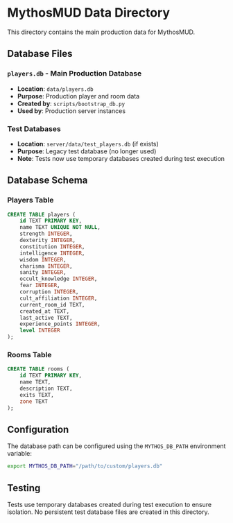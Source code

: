 # MythosMUD Data Directory

This directory contains the main production data for MythosMUD.

## Database Files

### `players.db` - Main Production Database
- **Location**: `data/players.db`
- **Purpose**: Production player and room data
- **Created by**: `scripts/bootstrap_db.py`
- **Used by**: Production server instances

### Test Databases
- **Location**: `server/data/test_players.db` (if exists)
- **Purpose**: Legacy test database (no longer used)
- **Note**: Tests now use temporary databases created during test execution

## Database Schema

### Players Table
```sql
CREATE TABLE players (
    id TEXT PRIMARY KEY,
    name TEXT UNIQUE NOT NULL,
    strength INTEGER,
    dexterity INTEGER,
    constitution INTEGER,
    intelligence INTEGER,
    wisdom INTEGER,
    charisma INTEGER,
    sanity INTEGER,
    occult_knowledge INTEGER,
    fear INTEGER,
    corruption INTEGER,
    cult_affiliation INTEGER,
    current_room_id TEXT,
    created_at TEXT,
    last_active TEXT,
    experience_points INTEGER,
    level INTEGER
);
```

### Rooms Table
```sql
CREATE TABLE rooms (
    id TEXT PRIMARY KEY,
    name TEXT,
    description TEXT,
    exits TEXT,
    zone TEXT
);
```

## Configuration

The database path can be configured using the `MYTHOS_DB_PATH` environment variable:

```bash
export MYTHOS_DB_PATH="/path/to/custom/players.db"
```

## Testing

Tests use temporary databases created during test execution to ensure isolation. No persistent test database files are created in this directory.
